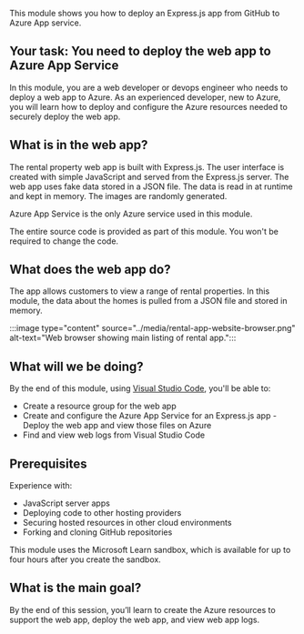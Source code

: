 This module shows you how to deploy an Express.js app from GitHub to Azure App service.

## Your task: You need to deploy the web app to Azure App Service

In this module, you are a web developer or devops engineer who needs to deploy a web app to Azure. As an experienced developer, new to Azure, you will learn how to deploy and configure the Azure resources needed to securely deploy the web app.

## What is in the web app?

The rental property web app is built with Express.js. The user interface is created with simple JavaScript and served from the Express.js server. The web app uses fake data stored in a JSON file. The data is read in at runtime and kept in memory. The images are randomly generated. 

Azure App Service is the only Azure service used in this module. 

The entire source code is provided as part of this module. You won't be required to change the code.

## What does the web app do?

The app allows customers to view a range of rental properties. In this module, the data about the homes is pulled from a JSON file and stored in memory. 

:::image type="content" source="../media/rental-app-website-browser.png" alt-text="Web browser showing main listing of rental app.":::

## What will we be doing?

By the end of this module, using [Visual Studio Code](https://code.visualstudio.com/), you'll be able to:

- Create a resource group for the web app
- Create and configure the Azure App Service for an Express.js app - Deploy the web app and view those files on Azure
- Find and view web logs from Visual Studio Code

## Prerequisites

Experience with: 

- JavaScript server apps
- Deploying code to other hosting providers
- Securing hosted resources in other cloud environments
- Forking and cloning GitHub repositories

This module uses the Microsoft Learn sandbox, which is available for up to four hours after you create the sandbox. 

## What is the main goal?

By the end of this session, you’ll learn to create the Azure resources to support the web app, deploy the web app, and view web app logs.